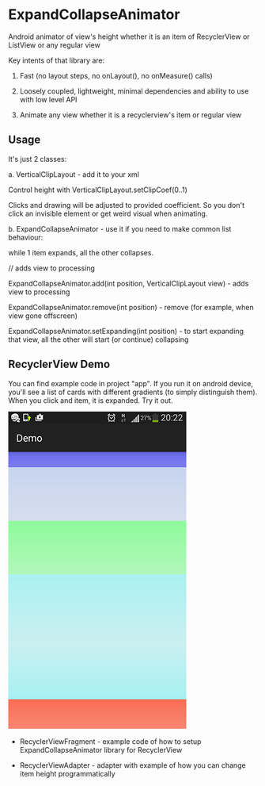 # ExpandCollapseAnimator
Android animator of view's height whether it is an item of RecyclerView or ListView or any regular view

Key intents of that library are:

1. Fast (no layout steps, no onLayout(), no onMeasure() calls)

2. Loosely coupled, lightweight, minimal dependencies and ability to use with low level API

3. Animate any view whether it is a recyclerview's item or regular view

## Usage
It's just 2 classes:

a. VerticalClipLayout - add it to your xml

Control height with VerticalClipLayout.setClipCoef(0..1)

Clicks and drawing will be adjusted to provided coefficient. So you don't click an invisible element or get weird visual when animating.

b. ExpandCollapseAnimator - use it if you need to make common list behaviour:

while 1 item expands, all the other collapses.

// adds view to processing

ExpandCollapseAnimator.add(int position, VerticalClipLayout view) - adds view to processing

ExpandCollapseAnimator.remove(int position) - remove (for example, when view gone offscreen)

ExpandCollapseAnimator.setExpanding(int position) - to start expanding that view, all the other will start (or continue) collapsing

## RecyclerView Demo
You can find example code in project "app". If you run it on android device, you'll see a list of cards with different gradients (to simply distinguish them). When you click and item, it is expanded. Try it out.

![image](RecyclerViewDemo.png)

* RecyclerViewFragment - example code of how to setup ExpandCollapseAnimator library for RecyclerView

* RecyclerViewAdapter - adapter with example of how you can change item height programmatically
